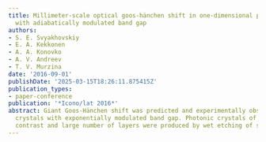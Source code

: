 ```yaml
---
title: Millimeter-scale optical goos-hänchen shift in one-dimensional photonic crystals
  with adiabatically modulated band gap
authors:
- S. E. Svyakhovskiy
- E. A. Kekkonen
- A. A. Konovko
- A. V. Andreev
- T. V. Murzina
date: '2016-09-01'
publishDate: '2025-03-15T18:26:11.875415Z'
publication_types:
- paper-conference
publication: '*Icono/lat 2016*'
abstract: Giant Goos-Hänchen shift was predicted and experimentally observed in photonic
  crystals with exponentially modulated band gap. Photonic crystals of high optical
  contrast and large number of layers were produced by wet etching of silicon.
---
```

